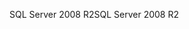 <span data-ttu-id="18da8-101">SQL Server 2008 R2</span><span class="sxs-lookup"><span data-stu-id="18da8-101">SQL Server 2008 R2</span></span>
